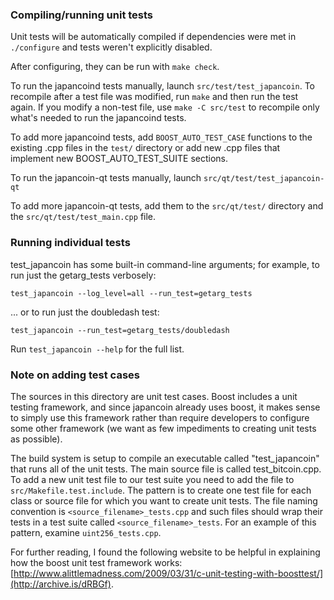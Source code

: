 ### Compiling/running unit tests

Unit tests will be automatically compiled if dependencies were met in `./configure`
and tests weren't explicitly disabled.

After configuring, they can be run with `make check`.

To run the japancoind tests manually, launch `src/test/test_japancoin`. To recompile
after a test file was modified, run `make` and then run the test again. If you
modify a non-test file, use `make -C src/test` to recompile only what's needed
to run the japancoind tests.

To add more japancoind tests, add `BOOST_AUTO_TEST_CASE` functions to the existing
.cpp files in the `test/` directory or add new .cpp files that
implement new BOOST_AUTO_TEST_SUITE sections.

To run the japancoin-qt tests manually, launch `src/qt/test/test_japancoin-qt`

To add more japancoin-qt tests, add them to the `src/qt/test/` directory and
the `src/qt/test/test_main.cpp` file.

### Running individual tests

test_japancoin has some built-in command-line arguments; for
example, to run just the getarg_tests verbosely:

    test_japancoin --log_level=all --run_test=getarg_tests

... or to run just the doubledash test:

    test_japancoin --run_test=getarg_tests/doubledash

Run `test_japancoin --help` for the full list.

### Note on adding test cases

The sources in this directory are unit test cases.  Boost includes a
unit testing framework, and since japancoin already uses boost, it makes
sense to simply use this framework rather than require developers to
configure some other framework (we want as few impediments to creating
unit tests as possible).

The build system is setup to compile an executable called "test_japancoin"
that runs all of the unit tests.  The main source file is called
test_bitcoin.cpp. To add a new unit test file to our test suite you need
to add the file to `src/Makefile.test.include`. The pattern is to create
one test file for each class or source file for which you want to create
unit tests.  The file naming convention is `<source_filename>_tests.cpp`
and such files should wrap their tests in a test suite
called `<source_filename>_tests`. For an example of this pattern,
examine `uint256_tests.cpp`.

For further reading, I found the following website to be helpful in
explaining how the boost unit test framework works:
[http://www.alittlemadness.com/2009/03/31/c-unit-testing-with-boosttest/](http://archive.is/dRBGf).
